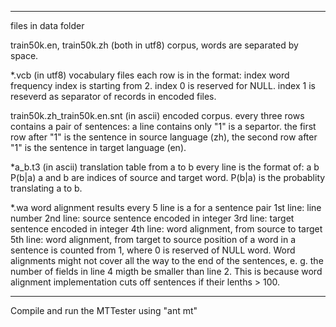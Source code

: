 ----------
files in data folder

train50k.en, train50k.zh (both in utf8)
corpus, words are separated by space.

*.vcb (in utf8)
vocabulary files 
each row is in the format:
index word frequency
index is starting from 2. 
index 0 is reserved for NULL.
index 1 is reseverd as separator of records in encoded files.

train50k.zh_train50k.en.snt (in ascii) 
encoded corpus.
every three rows contains a pair of sentences:
a line contains only "1" is a separtor.
the first row after "1" is the sentence in source language (zh),
the second row after "1" is the sentence in target language (en).

*a_b.t3 (in ascii)
translation table from a to b
every line is the format of:  a b P(b|a)
a and b are indices of source and target word. P(b|a) is the probablity translating a to b.

*.wa
word alignment results
every 5 line is a for a sentence pair
1st line:  line number 
2nd line: source sentence encoded in integer
3rd line: target sentence encoded in integer
4th line: word alignment, from source to target
5th line: word alignment, from target to source
position of a word in a sentence is counted from 1, where 0 is reserved of NULL word.
Word alignments might not cover all the way to the end of the sentences, e. g. the number of fields in line 4 migth be smaller than line 2. This is because word alignment implementation cuts off sentences if their lenths > 100.

----------
Compile and run the MTTester using "ant mt"
